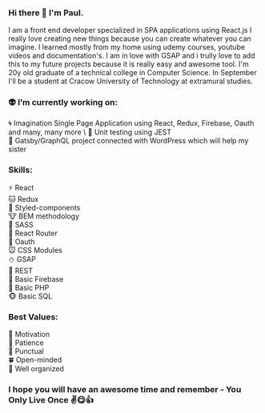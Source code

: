### Hi there 👋 I'm Paul.

I am a front end developer specialized in SPA applications using React.js I really love creating new things because you can create whatever you can imagine. I learned mostly      from my home using udemy courses, youtube videos and documentation's. I am in love with GSAP and i trully love to add this to my future projects because it is really easy and     awesome tool. I'm 20y old graduate of a technical college in Computer Science. In September I'll be a student at Cracow University of Technology at extramural studies. 

### 👽 I’m currently working on: 
  🌀 Imagination Single Page Application using React, Redux, Firebase, Oauth and many, many more  \ 
  🐸 Unit testing using JEST \
  🏯 Gatsby/GraphQL project connected with WordPress which will help my sister

### Skills:
 ⚡ React \
 🐱 Redux \
 🐹 Styled-components \
 🐮 BEM methodology \
 🐻 SASS \
 🐷 React Router \
 🐨 Oauth \
 🐭 CSS Modules \
 ⛄ GSAP \
 🐍 REST \
 🐰 Basic Firebase \
 🐗 Basic PHP \
 🐵 Basic SQL

### Best Values:
 💐 Motivation \
 🍃 Patience \
 🌳 Punctual \
 🍀 Open-minded \
 🍄 Well organized

### I hope you will have an awesome time and remember - You Only Live Once ✌️😋👍
<!--
**KvXJScript/KvXJScript** is a ✨ _special_ ✨ repository because its `README.md` (this file) appears on your GitHub profile.

Here are some ideas to get you started:

- 🔭 I’m currently working on ...
- 🌱 I’m currently learning ...
- 👯 I’m looking to collaborate on ...
- 🤔 I’m looking for help with ...
- 💬 Ask me about ...
- 📫 How to reach me: ...
- 😄 Pronouns: ...
- ⚡ Fun fact: ...
-->
